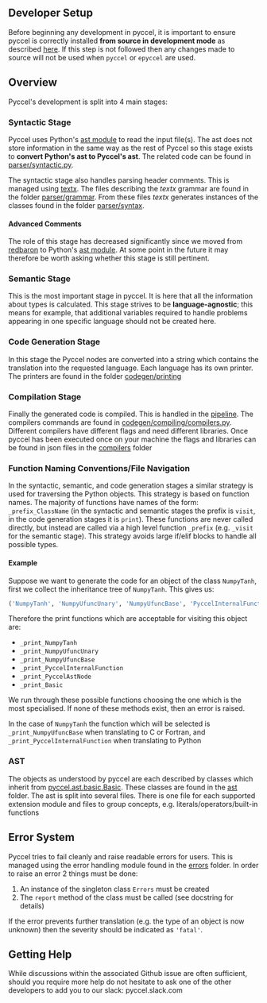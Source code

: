 ## Developer Setup

Before beginning any development in pyccel, it is important to ensure pyccel is correctly installed **from source in development mode** as described [here](../README.md#from-sources). If this step is not followed then any changes made to source will not be used when `pyccel` or `epyccel` are used.

## Overview

Pyccel's development is split into 4 main stages:

### Syntactic Stage

Pyccel uses Python's [ast module](https://docs.python.org/3/library/ast.html) to read the input file(s). The ast does not store information in the same way as the rest of Pyccel so this stage exists to **convert Python's ast to Pyccel's ast**. The related code can be found in [parser/syntactic.py](../pyccel/parser/syntactic.py).

The syntactic stage also handles parsing header comments. This is managed using [textx](http://textx.github.io/textX/stable/). The files describing the _textx_ grammar are found in the folder [parser/grammar](../pyccel/parser/grammar). From these files _textx_ generates instances of the classes found in the folder [parser/syntax](../pyccel/parser/syntax).

#### Advanced Comments

The role of this stage has decreased significantly since we moved from [redbaron](https://redbaron.readthedocs.io/en/latest/) to Python's [ast module](https://docs.python.org/3/library/ast.html). At some point in the future it may therefore be worth asking whether this stage is still pertinent.

### Semantic Stage

This is the most important stage in pyccel. It is here that all the information about types is calculated. This stage strives to be **language-agnostic**; this means for example, that additional variables required to handle problems appearing in one specific language should not be created here.

### Code Generation Stage

In this stage the Pyccel nodes are converted into a string which contains the translation into the requested language. Each language has its own printer. The printers are found in the folder [codegen/printing](../pyccel/codegen/printing)

### Compilation Stage

Finally the generated code is compiled. This is handled in the [pipeline](../pyccel/codegen/pipeline.py). The compilers commands are found in [codegen/compiling/compilers.py](../pyccel/codegen/compiling/compilers.py). Different compilers have different flags and need different libraries. Once pyccel has been executed once on your machine the flags and libraries can be found in json files in the [compilers](../pyccel/compilers) folder

### Function Naming Conventions/File Navigation

In the syntactic, semantic, and code generation stages a similar strategy is used for traversing the Python objects. This strategy is based on function names. The majority of functions have names of the form: `_prefix_ClassName` (in the syntactic and semantic stages the prefix is `visit`, in the code generation stages it is `print`). These functions are never called directly, but instead are called via a high level function `_prefix` (e.g. `_visit` for the semantic stage). This strategy avoids large if/elif blocks to handle all possible types.

#### Example
Suppose we want to generate the code for an object of the class `NumpyTanh`, first we collect the inheritance tree of `NumpyTanh`. This gives us:
```python
('NumpyTanh', 'NumpyUfuncUnary', 'NumpyUfuncBase', 'PyccelInternalFunction', 'PyccelAstNode', 'Basic')
```
Therefore the print functions which are acceptable for visiting this object are:

-   `_print_NumpyTanh` 
-   `_print_NumpyUfuncUnary` 
-   `_print_NumpyUfuncBase` 
-   `_print_PyccelInternalFunction` 
-   `_print_PyccelAstNode` 
-   `_print_Basic` 

We run through these possible functions choosing the one which is the most specialised. If none of these methods exist, then an error is raised.

In the case of `NumpyTanh` the function which will be selected is `_print_NumpyUfuncBase` when translating to C or Fortran, and `_print_PyccelInternalFunction` when translating to Python

### AST

The objects as understood by pyccel are each described by classes which inherit from [pyccel.ast.basic.Basic](../pyccel/ast/basic.py). These classes are found in the [ast](../pyccel/ast) folder. The ast is split into several files. There is one file for each supported extension module and files to group concepts, e.g. literals/operators/built-in functions

## Error System

Pyccel tries to fail cleanly and raise readable errors for users. This is managed using the error handling module found in the [errors](../pyccel/errors) folder. In order to raise an error 2 things must be done:

1.  An instance of the singleton class `Errors` must be created
2.  The `report` method of the class must be called (see docstring for details)

If the error prevents further translation (e.g. the type of an object is now unknown) then the severity should be indicated as `'fatal'`.

## Getting Help

While discussions within the associated Github issue are often sufficient, should you require more help do not hesitate to ask one of the other developers to add you to our slack: pyccel.slack.com
